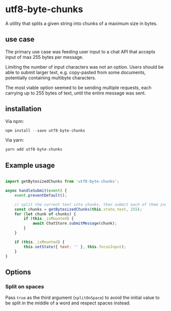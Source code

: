 # utf8-byte-chunks

A utility that splits a given string into chunks of a maximum size in bytes.

## use case

The primary use case was feeding user input to a chat API that accepts input of max 255 bytes per message.

Limiting the number of input characters was not an option. Users should be able to submit larger text, e.g. copy-pasted from some documents, potentially containing multibyte characters.

The most viable option seemed to be sending multiple requests, each carrying up to 255 bytes of text, until the entire message was sent.

## installation

Via npm:

```javascript
npm install --save utf8-byte-chunks
```

Via yarn:

```javascript
yarn add utf8-byte-chunks
```


## Example usage


```javascript

import getBytesizedChunks from 'utf8-byte-chunks';

async handleSubmit(event) {
    event.preventDefault();

    // split the current text into chunks, then submit each of them individually
    const chunks = getBytesizedChunks(this.state.text, 255);
    for (let chunk of chunks) {
        if (this._isMounted) {
            await ChatStore.submitMessage(chunk);
        }
    }

    if (this._isMounted) {
        this.setState({ text: '' }, this.focusInput);
    }
}
```

## Options

### Split on spaces

Pass `true` as the third argument (`splitOnSpace`) to avoid the initial value to be split in the middle of a word and respect spaces instead.
